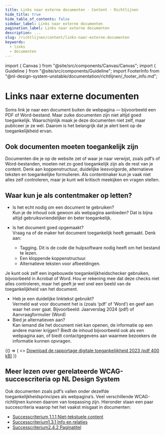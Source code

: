 ```yaml
---
title: Links naar externe documenten · Content · Richtlijnen
hide_title: true
hide_table_of_contents: false
sidebar_label: Links naar externe documenten
pagination_label: Links naar externe documenten
description: ...
slug: /richtlijnen/content/links-naar-externe-documenten
keywords:
  - links
  - documenten
---
```


<!-- @license CC0-1.0 -->

import { Canvas } from "@site/src/components/Canvas/Canvas";
import { Guideline } from "@site/src/components/Guideline";
import FooterInfo from "@nl-design-system-unstable/documentation/richtlijnen/\_footer_info.md";

# Links naar externe documenten

Soms link je naar een document buiten de webpagina — bijvoorbeeld een PDF of Word-bestand. Maar zulke documenten zijn niet altijd goed toegankelijk. Waarschijnlijk maak je deze documenten niet zelf, maar publiceer je ze wél. Daarom is het belangrijk dat je alert bent op de toegankelijkheid ervan.

## Ook documenten moeten toegankelijk zijn

Documenten die je op de website zet of waar je naar verwijst, zoals pdf’s of Word-bestanden, moeten net zo goed toegankelijk zijn als de rest van je content. Denk aan koppenstructuur, duidelijke leesvolgorde, alternatieve teksten en toegankelijke formulieren. Als contentmaker kun je vaak niet alles zelf controleren, maar je kunt wél kritisch meekijken en vragen stellen.

## Waar kun je als contentmaker op letten?

- Is het echt nodig om een document te gebruiken?  
  Kun je de inhoud ook gewoon als webpagina aanbieden? Dat is bijna altijd gebruiksvriendelijker én beter toegankelijk.
- Is het document goed opgemaakt?  
  Vraag na of de maker het document toegankelijk heeft gemaakt. Denk aan:

  - Tagging. Dit is de code die hulpsoftware nodig heeft om het bestand te lezen.
  - Een kloppende koppenstructuur.
  - Alternatieve teksten voor afbeeldingen.

Je kunt ook zelf een ingebouwde toegankelijkheidschecker gebruiken, bijvoorbeeld in Acrobat of Word. Hou er rekening mee dat deze checks niet alles controleren, maar het geeft je wel snel een beeld van de toegankelijkheid van het document.

- Heb je een duidelijke linktekst gebruikt?  
  Vermeld wat voor document het is (zoals ‘pdf’ of ‘Word’) en geef aan waar het over gaat. Bijvoorbeeld:
  Jaarverslag 2024 (pdf) of Aanvraagformulier (Word)
- Bied je alternatieven aan?  
  Kan iemand die het document niet kan openen, de informatie op een andere manier krijgen? Biedt de inhoud bijvoorbeeld ook als een webpagina aan, of biedt contactgegevens aan waarmee bezoekers de informatie kunnen opvragen.

<Guideline appearance="do" title="In de linktekst vermelden om wat voor document het gaat">
  <Canvas language="html">
    {() => (
      <>
        <a href="https://kennisbank.digitoegankelijk.nl/toegankelijke-linkteksten/#dit-is-een-voorbeeld-link">Download de rapportage digitale toegankelijkheid 2023 (pdf 400 kB)</a>
      </>
    )}
  </Canvas>
</Guideline>

## Meer lezen over gerelateerde WCAG-succescriteria op NL Design System

Ook documenten zoals pdf’s vallen onder dezelfde toegankelijkheidsprincipes als webpagina’s. Veel verschillende WCAG-richtlijnen kunnen daarom van toepassing zijn. Hieronder staan een paar succescriteria waarop het het vaakst misgaat in documenten:

- [Successcriterium 1.1.1 Niet-tekstuele content](/wcag/1.1.1)
- [Successcriterium1.3.1 Info en relaties](/wcag/1.3.1)
- [Successcriterium2.4.2 Paginatitel](/wcag/2.4.2)

<FooterInfo />
